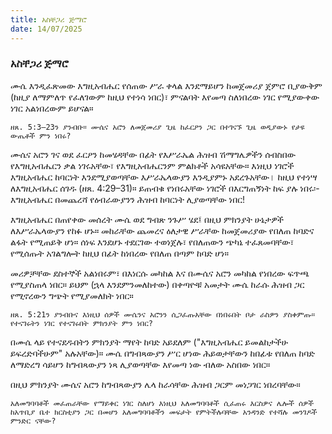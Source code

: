 ```yaml
---
title: አስቸጋሪ ጅማሮ
date: 14/07/2025
---
```


### አስቸጋሪ ጅማሮ


ሙሴ እንዲፈጽመው እግዚአብሔር የሰጠው ሥራ ቀላል እንደማይሆን ከመጀመሪያ ጀምሮ ቢያውቅም (ከዚያ ለማምለጥ የፈለገውም ከዚህ የተነሳ ነበር)፣ ምናልባት እየመጣ ስለነበረው ነገር የሚያውቀው ነገር አልነበረውም ይሆናል።

`ዘጸ. 5:3–23ን ያንብቡ። ሙሴና አሮን ለመጀመሪያ ጊዜ ከፈርዖን ጋር በተገናኙ ጊዜ ወዲያውኑ የታዩ ውጤቶች ምን ነበሩ?`

ሙሴና አሮን ገና ወደ ፈርዖን ከመሄዳቸው በፊት የእሥራኤል ሕዝብ ሽማግሌዎችን ሰብስበው የእግዚአብሔርን ቃል ነገሩአቸው፣ የእግዚአብሔርንም ምልክቶች አሳዩአቸው። እነዚህ ነገሮች እግዚአብሔር ከባርነት እንደሚያወጣቸው እሥራኤላውያን እንዲያምኑ አደረጉአቸው। ከዚህ የተነሣ ለእግዚአብሔር ሰገዱ (ዘጸ. 4:29–31)። ይጠብቁ የነበሩአቸው ነገሮች በእርግጠኝነት ከፍ ያሉ ነበሩ፡- እግዚአብሔር በመጨረሻ የዕብራውያንን ሕዝብ ከባርነት ሊያወጣቸው ነበር!

እግዚአብሔር በጠየቀው መሰረት ሙሴ ወደ ግብጽ ንጉሥ ሄደ፤ በዚህ ምክንያት ሁኔታዎች ለእሥራኤላውያን የከፉ ሆኑ። መከራቸው ጨመረና ዕለታዊ ሥራቸው ከመጀመሪያው የበለጠ ከባድና ልፋት የሚጠይቅ ሆነ። ሰነፍ እንደሆኑ ተደርገው ተወነጀሉ፣ የበለጠውን ጭካኔ ተፈጸመባቸው፣ የሚሰጡት አገልግሎት ከዚህ በፊት ከነበረው የበለጠ በጣም ከባድ ሆነ።

መሪዎቻቸው ደስተኞች አልነበሩም፣ በእነርሱ መካከል እና በሙሴና አሮን መካከል የነበረው ፍጥጫ የሚያስጠላ ነበር። ይህም (ኋላ እንደምንመለከተው) በቀጣዮቹ አመታት ሙሴ ከራሱ ሕዝብ ጋር የሚኖረውን ግጭት የሚያመለክት ነበር።

`ዘጸ. 5:21ን ያንብቡና እነዚህ ሰዎች ሙሴንና አሮንን ሲጋፈጡአቸው በነበሩበት ቦታ ራስዎን ያስቀምጡ። የተናገሩትን ነገር የተናገሩበት ምክንያት ምን ነበር?`

በሙሴ ላይ የተናደዱበትን ምክንያት ማየት ከባድ አይደለም ("እግዚአብሔር ይመልከታችሁ ይፍረድባችሁም" አሉአቸው)። ሙሴ በግብጻውያን ሥር ሆነው ሕይወታቸውን ከበፊቱ የበለጠ ከባድ ለማድረግ ሳይሆን ከግብጻውያን ነጻ ሊያወጣቸው እየመጣ ነው ብለው አስበው ነበር።

በዚህ ምክንያት ሙሴና አሮን ከግብጻውያን ሌላ ከራሳቸው ሕዝብ ጋርም መነጋገር ነበረባቸው።

`አለመግባባቶች መፈጠራቸው የማይቀር ነገር ስለሆነ እነዚህ አለመግባባቶች ሲፈጠሩ እርስዎና ሌሎች ሰዎች ከአጥቢያ ቤተ ክርስቲያን ጋር በመሆን አለመግባባቶችን መፍታት የምትችሉባቸው አንዳንድ የተሻሉ መንገዶች ምንድር ናቸው?`